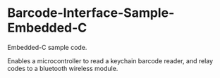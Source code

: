 # Barcode-Interface-Sample-Embedded-C

Embedded-C sample code.

Enables a microcontroller to read a keychain barcode reader, and relay codes to a bluetooth wireless module.
